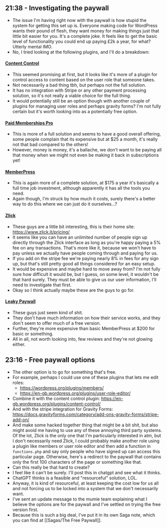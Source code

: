 ## 21:38 - Investigating the paywall
- The issue I'm having right now with the paywall is how stupid the system for getting this set up is. Everyone making code for WordPress wants their pound of flesh, they want money for making things just that little bit easier for you. It's a complete joke. It feels like to get the basic level of functionality you could end up paying £2k a year, for what? Utterly mental IMO.
- No, I tried looking at the following plugins, and I'll do a breakdown:
#### [Content Control](https://wordpress.org/plugins/content-control/)
- This seemed promising at first, but it looks like it's more of a plugin for control access to content based on the user role that someone takes.
- Not necessarily a bad thing tbh, but perhaps not the full solution.
- It has no integration with Stripe or any other payment processing solution, so it's not really a viable choice for the full thing.
- It would potentially still be an option though with another couple of plugins for managing user roles and perhaps gravity forms? I'm not fully certain but it's worth looking into as a potentially free option.

#### [Paid Memberships Pro](https://wordpress.org/plugins/paid-memberships-pro/)
- This is more of a full solution and seems to have a good overall offering, some people complain that its expensive but at $25 a month, it's really not that bad compared to the others!
- However, money is money, it's a ballache, we don't want to be paying all that money when we might not even be making it back in subscriptions yet!

#### [MemberPress](https://memberpress.com/plans/pricing/)
- This is again more of a complete solution, at $175 a year it's basically a full time job investment, although apparently it has all the tools you need.
- Again though, I'm struck by how much it costs, surely there's a better way to do this where we can just do it ourselves...?

#### [Zlick](https://wordpress.org/plugins/zlick-paywall/)
- These guys are a little bit interesting, this is their home site: https://www.zlick.it/pricing/
- It seems like you can have an unlimited number of people sign up directly through the Zlick interface as long as you're happy paying a 5% fee on any transactions. That's more like it, because we won't have to pay unless we actually have people coming through and paying for us.
- If you add on the stripe fee we're paying nearly 8% in fees for any sign up, but that's still pretty good all things considered for an easy setup.
- It would be expensive and maybe hard to move away from? I'm not fully sure how difficult it would be, but I guess, on some level, it wouldn't be that hard surely. They must be able to give us our user information, I'll need to investigate that first.
- Okay so I think actually maybe these are the guys to go for.

#### [Leaky Paywall](https://wordpress.org/plugins/leaky-paywall/)
- These guys just seem kind of shit.
- They don't have much information on how their service works, and they don't seem to offer much of a free version.
- Further, they're more expensive than basic MemberPress at $200 for basic or something.
- All in all, not worth looking into, few reviews and they're not glowing either.

## 23:16 - Free paywall options
- The other option is to go for something that's free.
- For example, perhaps I could use one of these plugins that lets me edit roles:
	- https://wordpress.org/plugins/members/
	- https://en-gb.wordpress.org/plugins/user-role-editor/
- Combine it with the content control plugin: https://en-gb.wordpress.org/plugins/content-control/
- And with the stripe integration for Gravity Forms: https://docs.gravityforms.com/category/add-ons-gravity-forms/stripe-add-on/
- And make some hacked together thing that might be a bit shit, but also might avoid me having to use any of these annoying third party systems. Of the lot, Zlick is the only one that I'm particularly interested in atm, but I don't necessarily need Zlick, I could probably make another role using a plugin like members or user role editor and then add a function in `functions.php` and say only people who have signed up can access this particular page. Otherwise, here's a redirect to the paywall that contains only the first 100 characters of the page or something like that.
- Can this really be that hard to create?
- I feel like it can't be surely. I'll post this in chatgpt and see what it thinks.
- ChatGPT thinks is a feasible and "resourceful" solution, LOL.
- Anyway, it is kind of resourceful, at least keeping the cost low for us all and not forcing us to be locked into a system that we don't necessarily want.
- I've sent an update message to the mumie team explaining what I believe the options are for the paywall and I've settled on trying the free version first.
- Because this is such a big deal, I've put it in its own Saga note, which you can find at [[Sagas/The Free Paywall]].